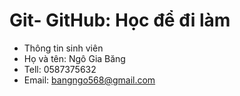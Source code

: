 # Git- GitHub: Học để đi làm

* Thông tin sinh viên 
* Họ và tên: Ngô Gia Băng   
* Tell: 0587375632
* Email: bangngo568@gmail.com
